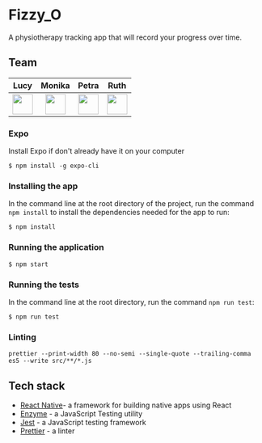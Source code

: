 # Fizzy_O

A physiotherapy tracking app that will record your progress over time.

## Team

| Lucy |  Monika | Petra | Ruth |
| :-----: | :-------:   | :------:  |:-------: |
|<a href='https://github.com/LucyMHall'><img src='https://user-images.githubusercontent.com/23095774/60434119-56192e00-9bfe-11e9-8156-26105b51e0d7.png' width='40'></a>|<a href='https://github.com/monikakaczan'><img src='https://user-images.githubusercontent.com/23095774/60434119-56192e00-9bfe-11e9-8156-26105b51e0d7.png' width='40'></a>|<a href='https://github.com/petraartep'><img src='https://user-images.githubusercontent.com/23095774/60434119-56192e00-9bfe-11e9-8156-26105b51e0d7.png' width='40'></a>|<a href='https://github.com/ruthmoog'><img src='https://user-images.githubusercontent.com/23095774/60434119-56192e00-9bfe-11e9-8156-26105b51e0d7.png' width='40'></a>|

### Expo
Install Expo if don't already have it on your computer
```console
$ npm install -g expo-cli
```

### Installing the app
In the command line at the root directory of the project, run the command `npm install` to install the dependencies needed for the app to run:

```console
$ npm install
```
### Running the application 

```console 
$ npm start
```
### Running the tests

In the command line at the root directory, run the command `npm run test`:

```console
$ npm run test
```

### Linting

```console
prettier --print-width 80 --no-semi --single-quote --trailing-comma es5 --write src/**/*.js
```

## Tech stack

- [React Native](https://facebook.github.io/react-native/)- a framework for building native apps using React
- [Enzyme](https://airbnb.io/enzyme/docs/guides/react-native.html) - a JavaScript Testing utility
- [Jest](https://jestjs.io/docs/en/tutorial-react-native) - a JavaScript testing framework
- [Prettier](https://prettier.io/) - a linter

